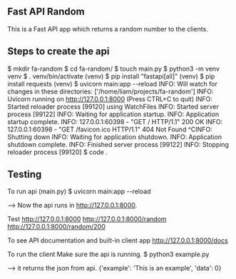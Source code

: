 ## Fast API Random

This is a Fast API app which returns a random number to the clients.


## Steps to create the api

$ mkdir fa-random
$ cd fa-random/
$ touch main.py
$ python3 -m venv venv
$ . venv/bin/activate
(venv) $ pip install "fastapi[all]"
(venv) $ pip install requests
(venv) $ uvicorn main:app --reload
INFO:     Will watch for changes in these directories: ['/home/liam/projects/fa-random']
INFO:     Uvicorn running on http://127.0.0.1:8000 (Press CTRL+C to quit)
INFO:     Started reloader process [99120] using WatchFiles
INFO:     Started server process [99122]
INFO:     Waiting for application startup.
INFO:     Application startup complete.
INFO:     127.0.0.1:60398 - "GET / HTTP/1.1" 200 OK
INFO:     127.0.0.1:60398 - "GET /favicon.ico HTTP/1.1" 404 Not Found
^CINFO:     Shutting down
INFO:     Waiting for application shutdown.
INFO:     Application shutdown complete.
INFO:     Finished server process [99122]
INFO:     Stopping reloader process [99120]
$ code .

## Testing

To run api (main.py)
$ uvicorn main:app --reload

--> Now the api runs in http://127.0.0.1:8000. 

Test
http://127.0.0.1:8000
http://127.0.0.1:8000/random
http://127.0.0.1:8000/random/200

To see API documentation and built-in client app
http://127.0.0.1:8000/docs

To run the client
Make sure the api is running.
$ python3 example.py

--> it returns the json from api.
{'example': 'This is an example', 'data': 0}



